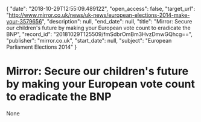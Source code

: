 {
  "date": "2018-10-29T12:55:09.489122", 
  "open_access": false, 
  "target_url": "http://www.mirror.co.uk/news/uk-news/european-elections-2014-make-your-3579656", 
  "description": null, 
  "end_date": null, 
  "title": "Mirror: Secure our children's future by making your European vote count to eradicate the BNP", 
  "record_id": "20181029T125509/fmSdbrOmBm3HvzDmwGQhcg==", 
  "publisher": "mirror.co.uk", 
  "start_date": null, 
  "subject": "European Parliament Elections 2014"
}

# Mirror: Secure our children's future by making your European vote count to eradicate the BNP

None